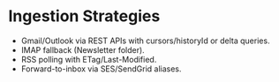 # Ingestion Strategies
- Gmail/Outlook via REST APIs with cursors/historyId or delta queries.
- IMAP fallback (Newsletter folder).
- RSS polling with ETag/Last-Modified.
- Forward-to-inbox via SES/SendGrid aliases.